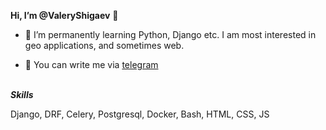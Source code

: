 **Hi, I’m @ValeryShigaev** 👋 



* 🌱 I’m permanently learning Python, Django etc. I am most interested in geo applications, and sometimes web.

* 💬 You can write me via [telegram](https://t.me/valeryshigaev)
<br/><br/>
  
 ***Skills***

Django,  DRF,  Celery,  Postgresql,  Docker,  Bash,  HTML,  CSS,  JS 
<!---
ValeryShigaev/ValeryShigaev is a ✨ special ✨ repository because its `README.md` (this file) appears on your GitHub profile.
You can click the Preview link to take a look at your changes.
--->
